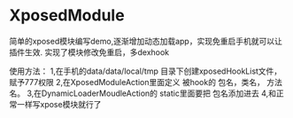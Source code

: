 # XposedModule

简单的xposed模块编写demo,逐渐增加动态加载app，实现免重启手机就可以让插件生效. 
实现了模块修改免重启，多dexhook

使用方法：
   1,在手机的data/data/local/tmp 目录下创建xposedHookList文件，赋予777权限
   2,在XposedModuleAction里面定义 被hook的 包名，类名， 方法名。
   3,在DynamicLoaderMoudleAction的 static里面要把 包名添加进去
   4,和正常一样写xpose模块就行了

